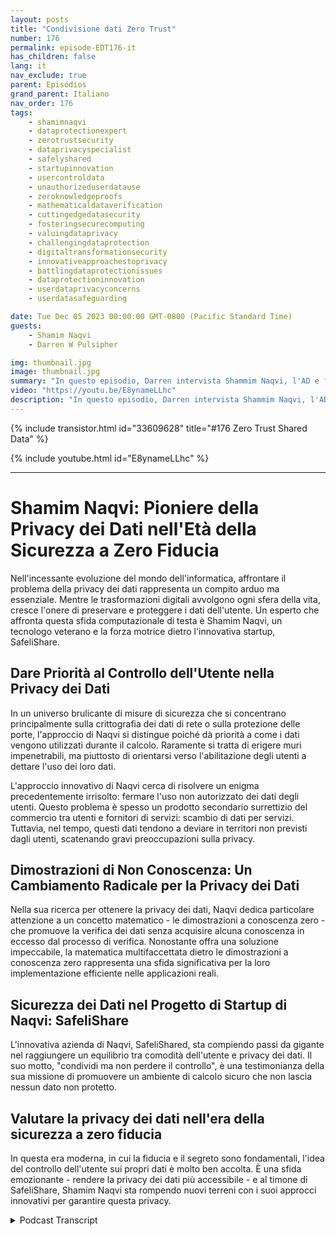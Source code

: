 ```yaml
---
layout: posts
title: "Condivisione dati Zero Trust"
number: 176
permalink: episode-EDT176-it
has_children: false
lang: it
nav_exclude: true
parent: Episódios
grand_parent: Italiano
nav_order: 176
tags:
    - shamimnaqvi
    - dataprotectionexpert
    - zerotrustsecurity
    - dataprivacyspecialist
    - safelyshared
    - startupinnovation
    - usercontroldata
    - unauthorizeduserdatause
    - zeroknowledgeproofs
    - mathematicaldataverification
    - cuttingedgedatasecurity
    - fosteringsecurecomputing
    - valuingdataprivacy
    - challengingdataprotection
    - digitaltransformationsecurity
    - innovativeapproachestoprivacy
    - battlingdataprotectionissues
    - dataprotectioninnovation
    - userdataprivacyconcerns
    - userdatasafeguarding

date: Tue Dec 05 2023 00:00:00 GMT-0800 (Pacific Standard Time)
guests:
    - Shamim Naqvi
    - Darren W Pulsipher

img: thumbnail.jpg
image: thumbnail.jpg
summary: "In questo episodio, Darren intervista Shammim Naqvi, l'AD e fondatore di SafelyShare, riguardo la gestione e la sicurezza dei dati in ambienti condivisi e collaborativi utilizzando il modello di dati a zero fiducia."
video: "https://youtu.be/E8ynameLLhc"
description: "In questo episodio, Darren intervista Shammim Naqvi, l'AD e fondatore di SafelyShare, riguardo la gestione e la sicurezza dei dati in ambienti condivisi e collaborativi utilizzando il modello di dati a zero fiducia."
---
```


<div>
{% include transistor.html id="33609628" title="#176 Zero Trust Shared Data" %}

{% include youtube.html id="E8ynameLLhc" %}
</div>

---

# Shamim Naqvi: Pioniere della Privacy dei Dati nell'Età della Sicurezza a Zero Fiducia

Nell'incessante evoluzione del mondo dell'informatica, affrontare il problema della privacy dei dati rappresenta un compito arduo ma essenziale. Mentre le trasformazioni digitali avvolgono ogni sfera della vita, cresce l'onere di preservare e proteggere i dati dell'utente. Un esperto che affronta questa sfida computazionale di testa è Shamim Naqvi, un tecnologo veterano e la forza motrice dietro l'innovativa startup, SafeliShare.

## Dare Priorità al Controllo dell'Utente nella Privacy dei Dati

In un universo brulicante di misure di sicurezza che si concentrano principalmente sulla crittografia dei dati di rete o sulla protezione delle porte, l'approccio di Naqvi si distingue poiché dà priorità a come i dati vengono utilizzati durante il calcolo. Raramente si tratta di erigere muri impenetrabili, ma piuttosto di orientarsi verso l'abilitazione degli utenti a dettare l'uso dei loro dati.

L'approccio innovativo di Naqvi cerca di risolvere un enigma precedentemente irrisolto: fermare l'uso non autorizzato dei dati degli utenti. Questo problema è spesso un prodotto secondario surrettizio del commercio tra utenti e fornitori di servizi: scambio di dati per servizi. Tuttavia, nel tempo, questi dati tendono a deviare in territori non previsti dagli utenti, scatenando gravi preoccupazioni sulla privacy.

## Dimostrazioni di Non Conoscenza: Un Cambiamento Radicale per la Privacy dei Dati

Nella sua ricerca per ottenere la privacy dei dati, Naqvi dedica particolare attenzione a un concetto matematico - le dimostrazioni a conoscenza zero - che promuove la verifica dei dati senza acquisire alcuna conoscenza in eccesso dal processo di verifica. Nonostante offra una soluzione impeccabile, la matematica multifaccettata dietro le dimostrazioni a conoscenza zero rappresenta una sfida significativa per la loro implementazione efficiente nelle applicazioni reali.

## Sicurezza dei Dati nel Progetto di Startup di Naqvi: SafeliShare

L'innovativa azienda di Naqvi, SafeliShared, sta compiendo passi da gigante nel raggiungere un equilibrio tra comodità dell'utente e privacy dei dati. Il suo motto, "condividi ma non perdere il controllo", è una testimonianza della sua missione di promuovere un ambiente di calcolo sicuro che non lascia nessun dato non protetto.

## Valutare la privacy dei dati nell'era della sicurezza a zero fiducia

In questa era moderna, in cui la fiducia e il segreto sono fondamentali, l'idea del controllo dell'utente sui propri dati è molto ben accolta. È una sfida emozionante - rendere la privacy dei dati più accessibile - e al timone di SafeliShare, Shamim Naqvi sta rompendo nuovi terreni con i suoi approcci innovativi per garantire questa privacy.



<details>
<summary> Podcast Transcript </summary>

<p></p>

</details>
